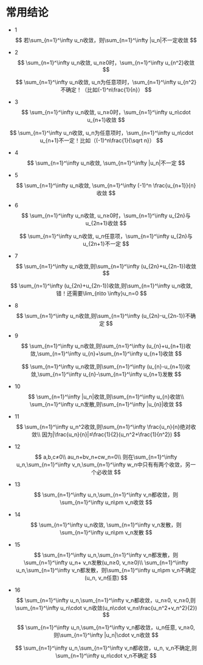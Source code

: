 # 常用结论

* 1
  $$
  若\sum_{n=1}^\infty u_n收敛，则\sum_{n=1}^\infty |u_n|不一定收敛
  $$
  

* 2
  $$
  \sum_{n=1}^\infty u_n收敛, u_n≥0时，\sum_{n=1}^\infty u_{n^2}收敛
  $$

  $$
  \sum_{n=1}^\infty u_n收敛, u_n为任意项时，\sum_{n=1}^\infty u_{n^2}不确定！（比如(-1)^n\frac{1}{n}）
  $$

  

* 3
  $$
  \sum_{n=1}^\infty u_n收敛, u_n≥0时，\sum_{n=1}^\infty u_n\cdot u_{n+1}收敛
  $$

$$
\sum_{n=1}^\infty u_n收敛, u_n为任意项时，\sum_{n=1}^\infty u_n\cdot u_{n+1}不一定！比如（(-1)^n\frac{1}{\sqrt n}）
$$

* 4
  $$
  \sum_{n=1}^\infty u_n收敛, \sum_{n=1}^\infty |u_n|不一定
  $$
  

* 5
  $$
  \sum_{n=1}^\infty u_n收敛, \sum_{n=1}^\infty (-1)^n \frac{u_{n+1}}{n}收敛
  $$

* 6
  $$
  \sum_{n=1}^\infty u_n收敛, u_n≥0时，\sum_{n=1}^\infty u_{2n}与u_{2n+1}收敛
  $$

  $$
  \sum_{n=1}^\infty u_n收敛, u_n任意项，\sum_{n=1}^\infty u_{2n}与u_{2n+1}不一定
  $$

  

* 7
  $$
  \sum_{n=1}^\infty u_n收敛,则\sum_{n=1}^\infty (u_{2n}+u_{2n-1})收敛
  $$

$$
\sum_{n=1}^\infty (u_{2n}+u_{2n-1})收敛,则\sum_{n=1}^\infty u_n收敛,错！还需要\lim_{n\to \infty}u_n=0
$$

* 8
  $$
  \sum_{n=1}^\infty u_n收敛,则\sum_{n=1}^\infty (u_{2n}-u_{2n-1})不确定
  $$

* 9
  $$
  \sum_{n=1}^\infty u_n收敛,则\sum_{n=1}^\infty (u_{n}+u_{n+1})收敛,\sum_{n=1}^\infty u_{n}+\sum_{n=1}^\infty u_{n+1}收敛
  $$

  $$
  \sum_{n=1}^\infty u_n收敛,则\sum_{n=1}^\infty (u_{n}-u_{n+1})收敛,\sum_{n=1}^\infty u_{n}-\sum_{n=1}^\infty u_{n+1}发散
  $$

* 10
  $$
  \sum_{n=1}^\infty |u_n|收敛,则\sum_{n=1}^\infty u_{n}收敛\\
  \sum_{n=1}^\infty u_n发散,则\sum_{n=1}^\infty |u_{n}|收敛
  $$

* 11
  $$
  \sum_{n=1}^\infty u_n^2收敛,则\sum_{n=1}^\infty \frac{u_n}{n}绝对收敛\\
  因为|\frac{u_n}{n}|≤\frac{1}{2}(u_n^2+\frac{1}{n^2})
  $$

* 12
  $$
  a,b,c≠0\\
  au_n+bv_n+cw_n=0\\
  则在\sum_{n=1}^\infty u_n,\sum_{n=1}^\infty v_n,\sum_{n=1}^\infty w_n中只有有两个收敛，另一个必收敛
  $$

* 13
  $$
  \sum_{n=1}^\infty u_n,\sum_{n=1}^\infty v_n都收敛，则\sum_{n=1}^\infty u_n\pm v_n收敛
  $$

* 14
  $$
  \sum_{n=1}^\infty u_n收敛, \sum_{n=1}^\infty v_n发散，则\sum_{n=1}^\infty u_n\pm v_n发散
  $$
  

* 15
  $$
  \sum_{n=1}^\infty u_n,\sum_{n=1}^\infty v_n都发散，则\sum_{n=1}^\infty u_n+ v_n发散(u_n≥0, v_n≥0)\\
  \sum_{n=1}^\infty u_n,\sum_{n=1}^\infty v_n都发散，则\sum_{n=1}^\infty u_n\pm v_n不确定(u_n, v_n任意)
  $$

* 16
  $$
  \sum_{n=1}^\infty u_n,\sum_{n=1}^\infty v_n都收敛，u_n≥0, v_n≥0,则\sum_{n=1}^\infty u_n\cdot v_n收敛(u_n\cdot v_n≤\frac{u_n^2+v_n^2}{2})
  $$

  $$
  \sum_{n=1}^\infty u_n,\sum_{n=1}^\infty v_n都收敛，u_n任意, v_n≥0,则\sum_{n=1}^\infty |u_n|\cdot v_n收敛
  $$

  $$
  \sum_{n=1}^\infty u_n,\sum_{n=1}^\infty v_n都收敛，u_n, v_n不确定,则\sum_{n=1}^\infty u_n\cdot v_n不确定
  $$

  